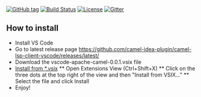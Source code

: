 [![GitHub tag](https://img.shields.io/github/tag/camel-idea-plugin/camel-lsp-client-vscode.svg?style=plastic)]()
[![Build Status](https://travis-ci.org/camel-idea-plugin/camel-lsp-client-vscode.svg?branch=master)](https://travis-ci.org/camel-idea-plugin/camel-lsp-client-vscode)
[![License](https://img.shields.io/badge/license-Apache%202-blue.svg)]()
[![Gitter](https://img.shields.io/gitter/room/camel-tooling/Lobby.js.svg)](https://gitter.im/camel-tooling/Lobby)


How to install
--------------

* Install VS Code
* Go to latest release page https://github.com/camel-idea-plugin/camel-lsp-client-vscode/releases/latest/
* Download the vscode-apache-camel-0.0.1.vsix file 
* [Install from *.vsix](https://code.visualstudio.com/docs/editor/extension-gallery#_install-from-a-vsix)
** Open Extensions View (Ctrl+Shift+X)
** Click on the three dots at the top right of the view and then "Install from VSIX..."
** Select the file and click Install
* Enjoy!
